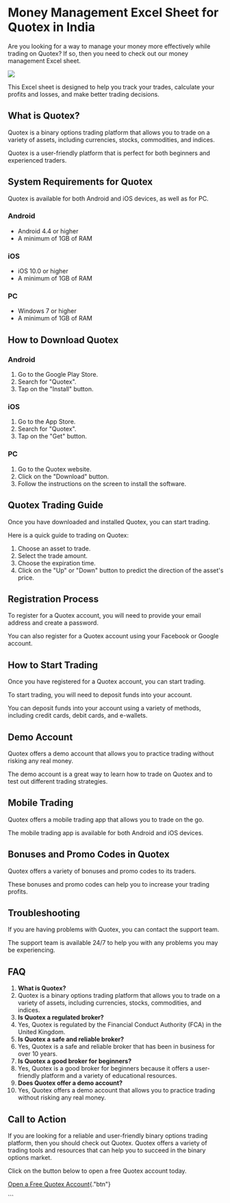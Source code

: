 # Money Management Excel Sheet for Quotex in India

Are you looking for a way to manage your money more effectively while
trading on Quotex? If so, then you need to check out our money
management Excel sheet.

[![](https://static.quotex.io/files/4_en/300_250.jpg)](https://traff.sbs/brokerqxlid)

This Excel sheet is designed to help you track your trades, calculate
your profits and losses, and make better trading decisions.

## What is Quotex?

Quotex is a binary options trading platform that allows you to trade on
a variety of assets, including currencies, stocks, commodities, and
indices.

Quotex is a user-friendly platform that is perfect for both beginners
and experienced traders.

## System Requirements for Quotex

Quotex is available for both Android and iOS devices, as well as for PC.

### Android

-   Android 4.4 or higher
-   A minimum of 1GB of RAM

### iOS

-   iOS 10.0 or higher
-   A minimum of 1GB of RAM

### PC

-   Windows 7 or higher
-   A minimum of 1GB of RAM

## How to Download Quotex

### Android

1.  Go to the Google Play Store.
2.  Search for "Quotex".
3.  Tap on the "Install" button.

### iOS

1.  Go to the App Store.
2.  Search for "Quotex".
3.  Tap on the "Get" button.

### PC

1.  Go to the Quotex website.
2.  Click on the "Download" button.
3.  Follow the instructions on the screen to install the software.

## Quotex Trading Guide

Once you have downloaded and installed Quotex, you can start trading.

Here is a quick guide to trading on Quotex:

1.  Choose an asset to trade.
2.  Select the trade amount.
3.  Choose the expiration time.
4.  Click on the "Up" or "Down" button to predict the
    direction of the asset\'s price.

## Registration Process

To register for a Quotex account, you will need to provide your email
address and create a password.

You can also register for a Quotex account using your Facebook or Google
account.

## How to Start Trading

Once you have registered for a Quotex account, you can start trading.

To start trading, you will need to deposit funds into your account.

You can deposit funds into your account using a variety of methods,
including credit cards, debit cards, and e-wallets.

## Demo Account

Quotex offers a demo account that allows you to practice trading without
risking any real money.

The demo account is a great way to learn how to trade on Quotex and to
test out different trading strategies.

## Mobile Trading

Quotex offers a mobile trading app that allows you to trade on the go.

The mobile trading app is available for both Android and iOS devices.

## Bonuses and Promo Codes in Quotex

Quotex offers a variety of bonuses and promo codes to its traders.

These bonuses and promo codes can help you to increase your trading
profits.

## Troubleshooting

If you are having problems with Quotex, you can contact the support
team.

The support team is available 24/7 to help you with any problems you may
be experiencing.

## FAQ

1.  **What is Quotex?**
2.  Quotex is a binary options trading platform that allows you to trade
    on a variety of assets, including currencies, stocks, commodities,
    and indices.
3.  **Is Quotex a regulated broker?**
4.  Yes, Quotex is regulated by the Financial Conduct Authority (FCA) in
    the United Kingdom.
5.  **Is Quotex a safe and reliable broker?**
6.  Yes, Quotex is a safe and reliable broker that has been in business
    for over 10 years.
7.  **Is Quotex a good broker for beginners?**
8.  Yes, Quotex is a good broker for beginners because it offers a
    user-friendly platform and a variety of educational resources.
9.  **Does Quotex offer a demo account?**
10. Yes, Quotex offers a demo account that allows you to practice
    trading without risking any real money.

## Call to Action

If you are looking for a reliable and user-friendly binary options
trading platform, then you should check out Quotex. Quotex offers a
variety of trading tools and resources that can help you to succeed in
the binary options market.

Click on the button below to open a free Quotex account today.

[Open a Free Quotex
Account](\%22https://traff.sbs/brokerqxsignup\%22){."btn"}

\`\`\`


